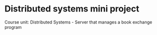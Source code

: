 # Distributed systems mini project
 Course unit: Distributed Systems - Server that manages a book exchange program
